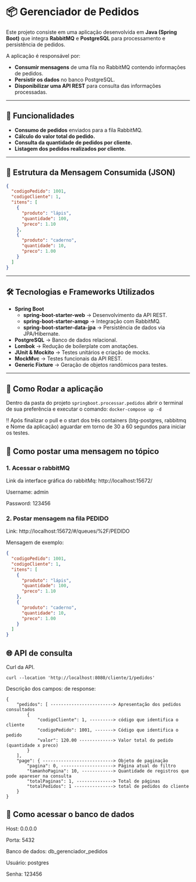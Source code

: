 # 📦 Gerenciador de Pedidos  

Este projeto consiste em uma aplicação desenvolvida em **Java (Spring Boot)** que integra **RabbitMQ** e **PostgreSQL** para processamento e persistência de pedidos.  

A aplicação é responsável por:  
- **Consumir mensagens** de uma fila no RabbitMQ contendo informações de pedidos.  
- **Persistir os dados** no banco PostgreSQL.  
- **Disponibilizar uma API REST** para consulta das informações processadas.  

---

## 🚀 Funcionalidades  
- **Consumo de pedidos** enviados para a fila RabbitMQ.
- **Cálculo do valor total do pedido.**  
- **Consulta da quantidade de pedidos por cliente.**  
- **Listagem dos pedidos realizados por cliente.**  

---

## 📂 Estrutura da Mensagem Consumida (JSON)  
```json
{
  "codigoPedido": 1001,
  "codigoCliente": 1,
  "itens": [
    {
      "produto": "lápis",
      "quantidade": 100,
      "preco": 1.10
    },
    {
      "produto": "caderno",
      "quantidade": 10,
      "preco": 1.00
    }
  ]
}
```
---

## 🛠️ Tecnologias e Frameworks Utilizados
- **Spring Boot**
  - **spring-boot-starter-web** → Desenvolvimento da API REST.
  - **spring-boot-starter-amqp** → Integração com RabbitMQ.
  - **spring-boot-starter-data-jpa** → Persistência de dados via JPA/Hibernate.
- **PostgreSQL** → Banco de dados relacional.
- **Lombok** → Redução de boilerplate com anotações.
- **JUnit & Mockito** → Testes unitários e criação de mocks.
- **MockMvc** → Testes funcionais da API REST.
- **Generic Fixture** → Geração de objetos randômicos para testes.
---

## 🐳 Como Rodar a aplicação
Dentro da pasta do projeto `springboot.processar.pedidos` abrir o terminal de sua preferência e executar o comando: `docker-compose up -d`

‼️ Após finalizar o pull e o start dos três containers (btg-postgres, rabbitmq e Nome da aplicação) aguardar em torno de 30 a 60 segundos para iniciar os testes.

## 🐇 Como postar uma mensagem no tópico
### 1. Acessar o rabbitMQ 

Link da interface gráfica do rabbitMq: http://localhost:15672/

Username: admin

Password: 123456

### 2. Postar mensagem na fila PEDIDO

Link: http://localhost:15672/#/queues/%2F/PEDIDO

Mensagem de exemplo:
```json
{
  "codigoPedido": 1001,
  "codigoCliente": 1,
  "itens": [
    {
      "produto": "lápis",
      "quantidade": 100,
      "preco": 1.10
    },
    {
      "produto": "caderno",
      "quantidade": 10,
      "preco": 1.00
    }
  ]
}
```

## 🌐 API de consulta 

Curl da API.
```curl
curl --location 'http://localhost:8080/cliente/1/pedidos'
```

Descrição dos campos:
de response: 

```
{
    "pedidos": [ ------------------------> Apresentação dos pedidos consultados
        {
            "codigoCliente": 1, ---------> código que identifica o cliente
            "codigoPedido": 1001, -------> Código que identifica o pedido
            "valor": 120.00 -------------> Valor total do pedido (quantidade x preco)
        }
    ],
    "page": { ---------------------------> Objeto de paginação
        "pagina": 0, --------------------> Página atual do filtro
        "tamanhoPagina": 10, ------------> Quantidade de registros que pode apareser na consulta
        "totalPaginas": 1, --------------> Total de páginas 
        "totalPedidos": 1 ---------------> total de pedidos do cliente
    }
}
```

## 🐘 Como acessar o banco de dados

Host: 0.0.0.0

Porta: 5432

Banco de dados: db_gerenciador_pedidos

Usuário: postgres

Senha: 123456

